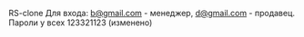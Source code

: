 RS-clone
Для входа: b@gmail.com - менеджер, d@gmail.com - продавец. Пароли у всех 123321123 (изменено)